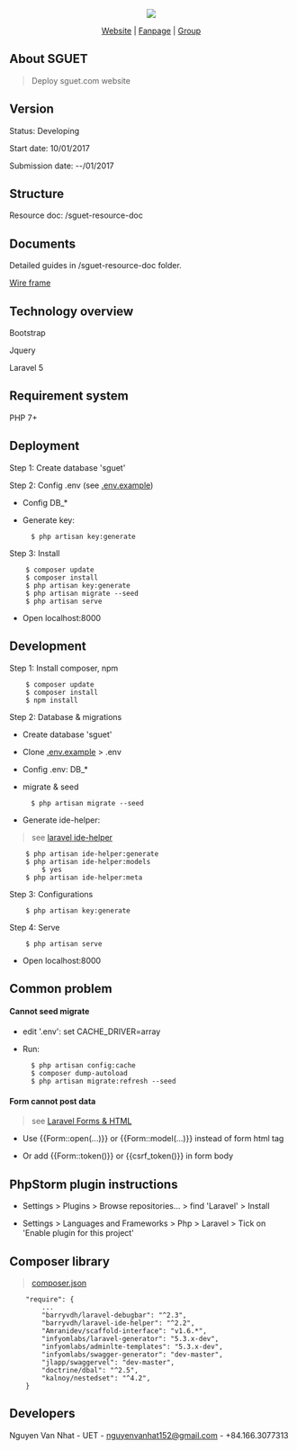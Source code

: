 <p align="center"><a href="http://sguet.com/"><img src="http://sguet.com/sites/default/files/SGUET.png"></a></p>

<p align="center">
<a href="http://sguet.com/">Website</a> |
<a href="https://www.facebook.com/SupportGroupUET/">Fanpage</a> |
<a href="https://www.facebook.com/groups/sguet/">Group</a>
</p>

## About SGUET

> Deploy sguet.com website

## Version

Status: Developing

Start date: 10/01/2017

Submission date: --/01/2017

## Structure

Resource doc: /sguet-resource-doc

## Documents

Detailed guides in /sguet-resource-doc folder.

[Wire frame](https://docs.google.com/document/d/1y9t4rCHEjLX9YyTqoe1lS81bljDGS3qCd3NLwv76lfs/edit)

## Technology overview

Bootstrap

Jquery

Laravel 5

## Requirement system

PHP 7+

## Deployment

Step 1: Create database 'sguet'

Step 2: Config .env (see [.env.example](https://github.com/nvn01234/sguet/blob/master/.env.example))

- Config DB_*    

- Generate key:

        $ php artisan key:generate

Step 3: Install

        $ composer update
        $ composer install
        $ php artisan key:generate
        $ php artisan migrate --seed
        $ php artisan serve
        
- Open localhost:8000
    
## Development

Step 1: Install composer, npm

        $ composer update
        $ composer install
        $ npm install

Step 2: Database & migrations

- Create database 'sguet'

- Clone [.env.example](https://github.com/nvn01234/sguet/blob/master/.env.example) > .env

- Config .env: DB_*

- migrate & seed

        $ php artisan migrate --seed
        
- Generate ide-helper:

> see [laravel ide-helper](https://github.com/barryvdh/laravel-ide-helper)

        $ php artisan ide-helper:generate
        $ php artisan ide-helper:models
            $ yes
        $ php artisan ide-helper:meta
        
Step 3: Configurations
  
        $ php artisan key:generate
    
Step 4: Serve
  
        $ php artisan serve

- Open localhost:8000
    
## Common problem

#### Cannot seed migrate

- edit '.env': set CACHE_DRIVER=array

- Run:

        $ php artisan config:cache
        $ composer dump-autoload
        $ php artisan migrate:refresh --seed
    
#### Form cannot post data

> see [Laravel Forms & HTML](https://laravel.com/docs/4.2/html)

- Use {{Form::open(...)}} or {{Form::model(...)}} instead of form html tag 

- Or add {{Form::token()}} or {{csrf_token()}} in form body
    
## PhpStorm plugin instructions

- Settings > Plugins > Browse repositories... > find 'Laravel' > Install

- Settings > Languages and Frameworks > Php > Laravel > Tick on 'Enable plugin for this project'
    
## Composer library

> [composer.json](https://github.com/nvn01234/sguet/blob/master/composer.json)

        "require": {
            ...
            "barryvdh/laravel-debugbar": "^2.3",  
            "barryvdh/laravel-ide-helper": "^2.2",
            "Amranidev/scaffold-interface": "v1.6.*",
            "infyomlabs/laravel-generator": "5.3.x-dev",
            "infyomlabs/adminlte-templates": "5.3.x-dev",
            "infyomlabs/swagger-generator": "dev-master",
            "jlapp/swaggervel": "dev-master",
            "doctrine/dbal": "^2.5",
            "kalnoy/nestedset": "^4.2",
        }
    
## Developers

Nguyen Van Nhat - UET - nguyenvanhat152@gmail.com - +84.166.3077313
